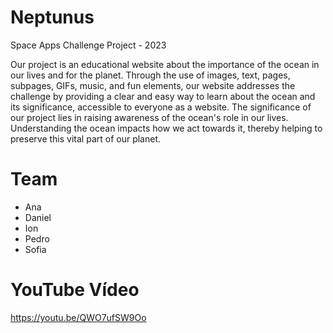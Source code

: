 # Neptunus
Space Apps Challenge Project - 2023

Our project is an educational website about the importance of the ocean in our lives and for the planet. Through the use of images, text, pages, subpages, GIFs, music, and fun elements, our website addresses the challenge by providing a clear and easy way to learn about the ocean and its significance, accessible to everyone as a website. The significance of our project lies in raising awareness of the ocean's role in our lives. Understanding the ocean impacts how we act towards it, thereby helping to preserve this vital part of our planet.


# Team

* Ana
* Daniel
* Ion
* Pedro
* Sofia

# YouTube Vídeo
<a href="https://youtu.be/QWO7ufSW9Oo" target="_blank">https://youtu.be/QWO7ufSW9Oo</a>
